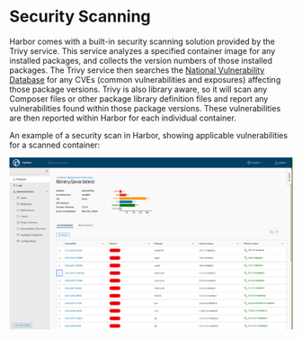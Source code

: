 # Security Scanning

Harbor comes with a built-in security scanning solution provided by the Trivy service. This service analyzes a specified container image for any installed packages, and collects the version numbers of those installed packages. The Trivy service then searches the [National Vulnerability Database](https://nvd.nist.gov/) for any CVEs \(common vulnerabilities and exposures\) affecting those package versions. Trivy is also library aware, so it will scan any Composer files or other package library definition files and report any vulnerabilities found within those package versions. These vulnerabilities are then reported within Harbor for each individual container.

An example of a security scan in Harbor, showing applicable vulnerabilities for a scanned container:

![Harbor Security Scanning Example Image](../../.gitbook/assets/scanning_image_1%20%283%29.png)

